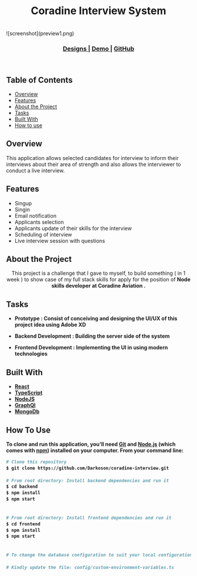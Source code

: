 <!-- Please update value in the {}  -->

<h1 align="center">Coradine Interview System</h1>

<br>
![screenshot](preview1.png)

<div align="center">
  <h3>
    <a href="https://xd.adobe.com/view/cc7bcce3-54a8-490c-98bf-7c492c01fa25-9928/screen/2596fbfc-838b-4618-a522-be8462ca1fe3">
      Designs
    </a>
    <span> |
     <a href="#">
      Demo
    </a>
    <span> | </span>
    <a href="https://github.com/Darkoson/coradine-interview">
      GitHub
    </a>
    
  </h3>
</div>
<br>

<!-- TABLE OF CONTENTS -->

## Table of Contents

- [Overview](#overview)
- [Features](#features)
- [About the Project](#about-the-project)
- [Tasks](#how-to-use)
- [Built With](#built-with)
- [How to use](#how-to-use)

<!-- OVERVIEW -->

## Overview

This application allows selected candidates for interview to inform their interviews about their area of strength and also allows the interviewer to conduct a live interview.

## Features

- Singup
- Singin
- Email notification
- Applicants selection
- Applicants update of their skills for the interview
- Scheduling of interview
- Live interview session with questions

## About the Project

<div align="center">
   This project is a challenge that I gave to myself, to build something ( in 1 week ) to show case of my full stack skills for apply for the position of  <b> Node skills developer at Coradine Aviation <b>. 
</div>

## Tasks

- Prototype : Consist of conceiving and designing the UI/UX of this project idea using Adobe XD

- Backend Development : Building the server side of the system

- Frontend Development : Implementing the UI in using modern technologies

## Built With

- [React](https://reactjs.org/)
- [TypeScript](https://www.typescriptlang.org/)
- [NodeJS](https://nodejs.org/en/)
- [GraphQl](https://graphql.org/)
- [MongoDb](https://www.mongodb.com/)

## How To Use

<!-- Example: -->

To clone and run this application, you'll need [Git](https://git-scm.com) and [Node.js](https://nodejs.org/en/download/) (which comes with [npm](http://npmjs.com)) installed on your computer. From your command line:

```bash
# Clone this repository
$ git clone https://github.com/Darkoson/coradine-interview.git

# From root directory: Install backend dependencies and run it
$ cd backend
$ npm install
$ npm start


# From root directory: Install frontend dependencies and run it
$ cd frontend
$ npm install
$ npm start


# To change the database configuration to suit your local configuration in the backend,

# Kindly update the file: config/custom-environment-variables.ts
```

